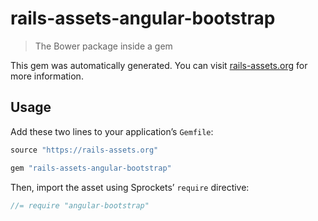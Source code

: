 # rails-assets-angular-bootstrap

> The Bower package inside a gem

This gem was automatically generated. You can visit [rails-assets.org](https://rails-assets.org) for more information.

## Usage

Add these two lines to your application’s `Gemfile`:

```ruby
source "https://rails-assets.org"

gem "rails-assets-angular-bootstrap"
```

Then, import the asset using Sprockets’ `require` directive:

```js
//= require "angular-bootstrap"
```
